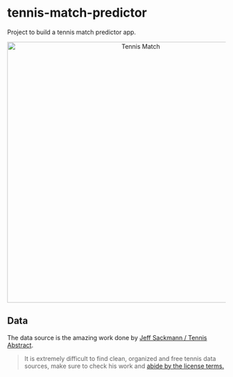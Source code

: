 # tennis-match-predictor
Project to build a tennis match predictor app.

<div align="center">
    <img src="https://images.unsplash.com/photo-1531315396756-905d68d21b56?q=80&w=1974&auto=format&fit=crop&ixlib=rb-4.0.3&ixid=M3wxMjA3fDB8MHxwaG90by1wYWdlfHx8fGVufDB8fHx8fA%3D%3D" alt="Tennis Match" width="600">
</div>

## Data
The data source is the amazing work done by [Jeff Sackmann / Tennis Abstract](http://www.tennisabstract.com/).

> It is extremely difficult to find clean, organized and free tennis data sources, make sure to check his work and [abide by the license terms.](https://creativecommons.org/licenses/by-nc-sa/4.0/)
